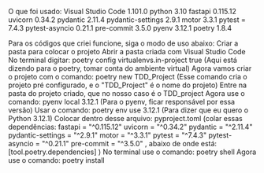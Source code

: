 O que foi usado:
Visual Studio Code 1.101.0
python 3.10
fastapi 0.115.12
uvicorn 0.34.2
pydantic 2.11.4
pydantic-settings 2.9.1
motor 3.3.1
pytest = 7.4.3
pytest-asyncio 0.21.1
pre-commit 3.5.0
pyenv 3.12.1
poetry 1.8.4

Para os códigos que criei funcione, siga o modo de uso abaixo:
Criar a pasta para colocar o projeto
Abrir a pasta criada com Visual Studio Code
No terminal digitar: poetry config virtualenvs.in-project true (Aqui está dizendo para o poetry, tomar conta do ambiente virtual)
Agora vamos criar o projeto com o comando:  poetry new TDD_Project (Esse comando cria o projeto pré configurado, e o "TDD_Project" é o nome do projeto)
Entre na pasta do projeto criado, que no nosso caso é o TDD_project
Agora use o comando: pyenv local 3.12.1 (Para o pyenv, ficar responsável por essa versão)
Usar o comando: poetry env use 3.12.1 (Para dizer que eu quero o Python 3.12.1)
Colocar dentro desse arquivo: pyproject.toml (colar essas dependências: fastapi = "^0.115.12"
uvicorn = "^0.34.2"
pydantic = "^2.11.4"
pydantic-settings = "^2.9.1"
motor = "^3.3.1"
pytest = "^7.4.3"
pytest-asyncio = "^0.21.1"
pre-commit = "^3.5.0" , abaixo de onde está: [tool.poetry.dependencies] )
No terminal use o comando: poetry shell
Agora use o comando: poetry install
